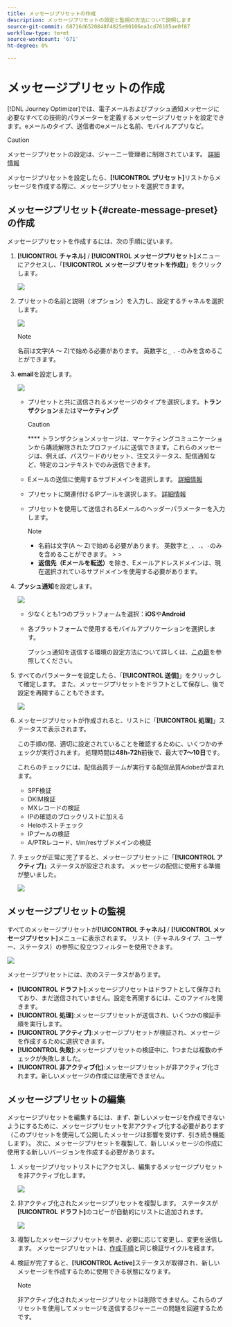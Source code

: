 ```yaml
---
title: メッセージプリセットの作成
description: メッセージプリセットの設定と監視の方法について説明します
source-git-commit: 68716d6520848f4825e90106ea1cd76185ae0f87
workflow-type: tm+mt
source-wordcount: '671'
ht-degree: 0%

---
```



# メッセージプリセットの作成

[!DNL Journey Optimizer]では、電子メールおよびプッシュ通知メッセージに必要なすべての技術的パラメーターを定義するメッセージプリセットを設定できます。eメールのタイプ、送信者のeメールと名前、モバイルアプリなど。

>[!CAUTION]
>
> メッセージプリセットの設定は、ジャーニー管理者に制限されています。 [詳細情報](../administration/ootb-product-profiles.md#journey-administrator)


メッセージプリセットを設定したら、**[!UICONTROL プリセット]**&#x200B;リストからメッセージを作成する際に、メッセージプリセットを選択できます。

## メッセージプリセット{#create-message-preset}の作成

メッセージプリセットを作成するには、次の手順に従います。

1. **[!UICONTROL チャネル]** / **[!UICONTROL メッセージプリセット]**&#x200B;メニューにアクセスし、「**[!UICONTROL メッセージプリセットを作成]**」をクリックします。

   ![](../assets/preset-create.png)

1. プリセットの名前と説明（オプション）を入力し、設定するチャネルを選択します。

   ![](../assets/preset-general.png)


   >[!NOTE]
   >
   > 名前は文字(A ～ Z)で始める必要があります。 英数字と`_` `.` `-`のみを含めることができます。

1. **email**&#x200B;を設定します。

   ![](../assets/preset-email.png)

   * プリセットと共に送信されるメッセージのタイプを選択します。**トランザクション**&#x200B;または&#x200B;**マーケティング**

      >[!CAUTION]
      >
      > **** トランザクションメッセージは、マーケティングコミュニケーションから購読解除されたプロファイルに送信できます。これらのメッセージは、例えば、パスワードのリセット、注文ステータス、配信通知など、特定のコンテキストでのみ送信できます。

   * Eメールの送信に使用するサブドメインを選択します。 [詳細情報](about-subdomain-delegation.md)
   * プリセットに関連付けるIPプールを選択します。 [詳細情報](ip-pools.md)
   * プリセットを使用して送信されるEメールのヘッダーパラメーターを入力します。

      >[!NOTE]
      >
      > * 名前は文字(A ～ Z)で始める必要があります。 英数字と`_`、`.`、`-`のみを含めることができます。
         > 
         > 
      * **返信先（Eメールを転送）**&#x200B;を除き、Eメールアドレスドメインは、現在選択されているサブドメインを使用する必要があります。



1. **プッシュ通知**&#x200B;を設定します。

   ![](../assets/preset-push.png)

   * 少なくとも1つのプラットフォームを選択：**iOS**&#x200B;や&#x200B;**Android**

   * 各プラットフォームで使用するモバイルアプリケーションを選択します。

      プッシュ通知を送信する環境の設定方法について詳しくは、[この節](../push-configuration.md)を参照してください。

1. すべてのパラメーターを設定したら、「**[!UICONTROL 送信]**」をクリックして確定します。 また、メッセージプリセットをドラフトとして保存し、後で設定を再開することもできます。

   ![](../assets/preset-submit.png)

1. メッセージプリセットが作成されると、リストに「**[!UICONTROL 処理]**」ステータスで表示されます。

   この手順の間、適切に設定されていることを確認するために、いくつかのチェックが実行されます。 処理時間は&#x200B;**48h-72h**&#x200B;前後で、最大で&#x200B;**7～10日**&#x200B;です。

   これらのチェックには、配信品質チームが実行する配信品質Adobeが含まれます。

   * SPF検証
   * DKIM検証
   * MXレコードの検証
   * IPの確認のブロックリストに加える
   * Heloホストチェック
   * IPプールの検証
   * A/PTRレコード、t/m/resサブドメインの検証

1. チェックが正常に完了すると、メッセージプリセットに「**[!UICONTROL アクティブ]**」ステータスが設定されます。 メッセージの配信に使用する準備が整いました。

   <!-- later on, users will be notified in Pulse -->

   ![](../assets/preset-active.png)

## メッセージプリセットの監視

すべてのメッセージプリセットが&#x200B;**[!UICONTROL チャネル]** / **[!UICONTROL メッセージプリセット]**&#x200B;メニューに表示されます。 リスト（チャネルタイプ、ユーザー、ステータス）の参照に役立つフィルターを使用できます。

![](../assets/preset-filters.png)

メッセージプリセットには、次のステータスがあります。

* **[!UICONTROL ドラフト]**:メッセージプリセットはドラフトとして保存されており、まだ送信されていません。設定を再開するには、このファイルを開きます。
* **[!UICONTROL 処理]**:メッセージプリセットが送信され、いくつかの検証手順を実行します。
* **[!UICONTROL アクティブ]**:メッセージプリセットが検証され、メッセージを作成するために選択できます。
* **[!UICONTROL 失敗]**:メッセージプリセットの検証中に、1つまたは複数のチェックが失敗しました。
* **[!UICONTROL 非アクティブ化]**:メッセージプリセットが非アクティブ化されます。新しいメッセージの作成には使用できません。

## メッセージプリセットの編集

メッセージプリセットを編集するには、まず、新しいメッセージを作成できないようにするために、メッセージプリセットを非アクティブ化する必要があります（このプリセットを使用して公開したメッセージは影響を受けず、引き続き機能します）。 次に、メッセージプリセットを複製して、新しいメッセージの作成に使用する新しいバージョンを作成する必要があります。

1. メッセージプリセットリストにアクセスし、編集するメッセージプリセットを非アクティブ化します。

   ![](../assets/preset-deactivate.png)

1. 非アクティブ化されたメッセージプリセットを複製します。 ステータスが&#x200B;**[!UICONTROL ドラフト]**&#x200B;のコピーが自動的にリストに追加されます。

   ![](../assets/preset-duplicated.png)

1. 複製したメッセージプリセットを開き、必要に応じて変更し、変更を送信します。 メッセージプリセットは、[作成手順](#create-message-preset)と同じ検証サイクルを経ます。

1. 検証が完了すると、**[!UICONTROL Active]**&#x200B;ステータスが取得され、新しいメッセージを作成するために使用できる状態になります。

   >[!NOTE]
   >
   >非アクティブ化されたメッセージプリセットは削除できません。これらのプリセットを使用してメッセージを送信するジャーニーの問題を回避するためです。

